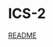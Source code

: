 # ICS-2
[README]([ics-002-client-semantics](https://github.com/cosmos/ibc/blob/main/spec/core/ics-002-client-semantics/README.md))


